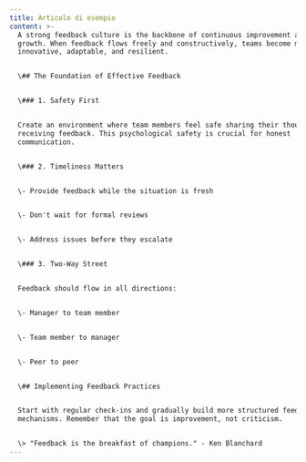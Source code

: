 ```yaml
---
title: Articolo di esempio
content: >-
  A strong feedback culture is the backbone of continuous improvement and team
  growth. When feedback flows freely and constructively, teams become more
  innovative, adaptable, and resilient.


  \## The Foundation of Effective Feedback


  \### 1. Safety First


  Create an environment where team members feel safe sharing their thoughts and
  receiving feedback. This psychological safety is crucial for honest
  communication.


  \### 2. Timeliness Matters


  \- Provide feedback while the situation is fresh


  \- Don't wait for formal reviews


  \- Address issues before they escalate


  \### 3. Two-Way Street


  Feedback should flow in all directions:


  \- Manager to team member


  \- Team member to manager


  \- Peer to peer


  \## Implementing Feedback Practices


  Start with regular check-ins and gradually build more structured feedback
  mechanisms. Remember that the goal is improvement, not criticism.


  \> "Feedback is the breakfast of champions." - Ken Blanchard
---
```

